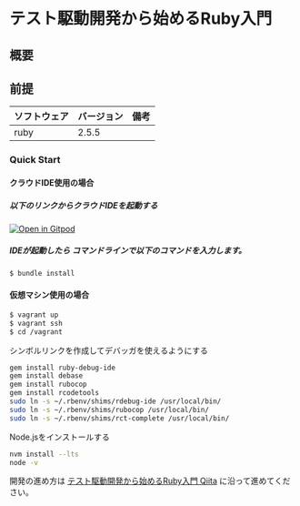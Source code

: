 # テスト駆動開発から始めるRuby入門

## 概要

## 前提

| ソフトウェア   | バージョン | 備考 |
| :------------- | :--------- | :--- |
| ruby         | 2.5.5     |      |

### Quick Start

#### クラウドIDE使用の場合

##### 以下のリンクからクラウドIDEを起動する

[![Open in Gitpod](https://gitpod.io/button/open-in-gitpod.svg)](https://gitpod.io/#https://github.com/hiroshima-arc/tdd_rb/tree/episode-3)


##### IDEが起動したら コマンドラインで以下のコマンドを入力します。

```bash
$ bundle install
```

#### 仮想マシン使用の場合

```bash
$ vagrant up
$ vagrant ssh
$ cd /vagrant
```

シンボルリンクを作成してデバッガを使えるようにする

```bash
gem install ruby-debug-ide
gem install debase
gem install rubocop
gem install rcodetools
sudo ln -s ~/.rbenv/shims/rdebug-ide /usr/local/bin/
sudo ln -s ~/.rbenv/shims/rubocop /usr/local/bin/
sudo ln -s ~/.rbenv/shims/rct-complete /usr/local/bin/
```

Node.jsをインストールする

```bash
nvm install --lts
node -v
```

開発の進め方は [テスト駆動開発から始めるRuby入門 Qiita](https://qiita.com/k2works/items/928d519a7afe99361ff2) に沿って進めてください。
